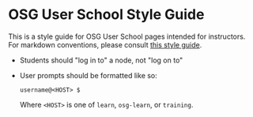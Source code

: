 OSG User School Style Guide
===========================

This is a style guide for OSG User School pages intended for instructors.
For markdown conventions, please consult [this style guide](https://opensciencegrid.org/technology/documentation/style-guide/).

- Students should "log in to" a node, not "log on to"
- User prompts should be formatted like so:

    ```
    username@<HOST> $
    ```

    Where `<HOST>` is one of `learn`, `osg-learn`, or `training`.
